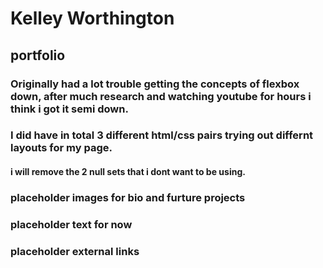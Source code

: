 # Kelley Worthington

## portfolio

### Originally had a lot trouble getting the concepts of flexbox down, after much research and watching youtube for hours i think i got it semi down.

### I did have in total 3 different html/css pairs trying out differnt layouts for my page.
#### i will remove the 2 null sets that i dont want to be using.

### placeholder images for bio and furture projects
### placeholder text for now
### placeholder external links
